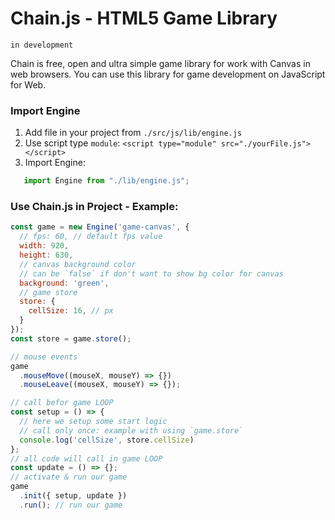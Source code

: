 # Chain.js - HTML5 Game Library

`in development`<br/>

Chain is free, open and ultra simple game library for work with Canvas in web browsers.
You can use this library for game development on JavaScript for Web.

### Import Engine
1. Add file in your project from `./src/js/lib/engine.js`
2. Use script type `module`: `<script type="module" src="./yourFile.js"></script>`
3. Import Engine:
 ```js
    import Engine from "./lib/engine.js"; 
 ```
### Use Chain.js in Project - Example:

```js
const game = new Engine('game-canvas', {
  // fps: 60, // default fps value
  width: 920,
  height: 630,
  // canvas background color
  // can be `false` if don't want to show bg color for canvas
  background: 'green',
  // game store
  store: {
    cellSize: 16, // px
  }
});
const store = game.store();
```
```js
// mouse events
game
  .mouseMove((mouseX, mouseY) => {})
  .mouseLeave((mouseX, mouseY) => {});
```

```js
// call befor game LOOP
const setup = () => {
  // here we setup some start logic 
  // call only once: example with using `game.store`
  console.log('cellSize', store.cellSize)
};
// all code will call in game LOOP
const update = () => {};
// activate & run our game
game
  .init({ setup, update })
  .run(); // run our game
```